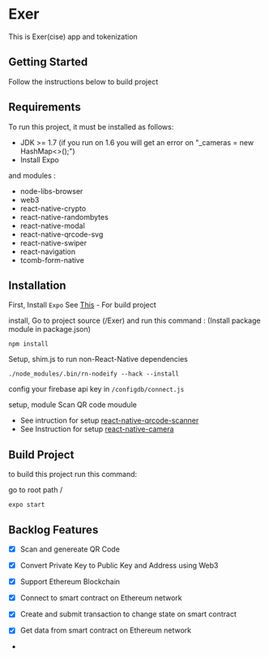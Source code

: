 # Exer
This is Exer(cise) app and tokenization

## Getting Started
Follow the instructions below to build project

## Requirements
To run this project, it must be installed as follows: 

* JDK >= 1.7 (if you run on 1.6 you will get an error on "_cameras = new HashMap<>();")
* Install Expo 

and modules :
* node-libs-browser
* web3
* react-native-crypto
* react-native-randombytes
* react-native-modal
* react-native-qrcode-svg
* react-native-swiper
* react-navigation
* tcomb-form-native


## Installation
First, Install `Expo` See [This](https://docs.expo.io/versions/latest/) - For build project

install, Go to project source (/Exer) and run this command :
(Install package module in package.json)

```
npm install
```
Setup, shim.js to run non-React-Native dependencies

```
./node_modules/.bin/rn-nodeify --hack --install
```
config your firebase api key in  `/configdb/connect.js` 

setup, module Scan QR code moudule 
* See intruction for setup [react-native-qrcode-scanner ](https://github.com/moaazsidat/react-native-qrcode-scanner)
* See Instruction for setup [react-native-camera](https://github.com/react-native-community/react-native-camera) 

## Build Project

to build this project run this command:

go to root path /
```
expo start
```


## Backlog Features
* [x] Scan and genereate QR Code
* [x] Convert Private Key to Public Key and Address using Web3

* [x] Support Ethereum Blockchain
* [x] Connect to smart contract on Ethereum network
* [x] Create and submit transaction to change state on smart contract
* [x] Get data from smart contract on Ethereum network

* 

